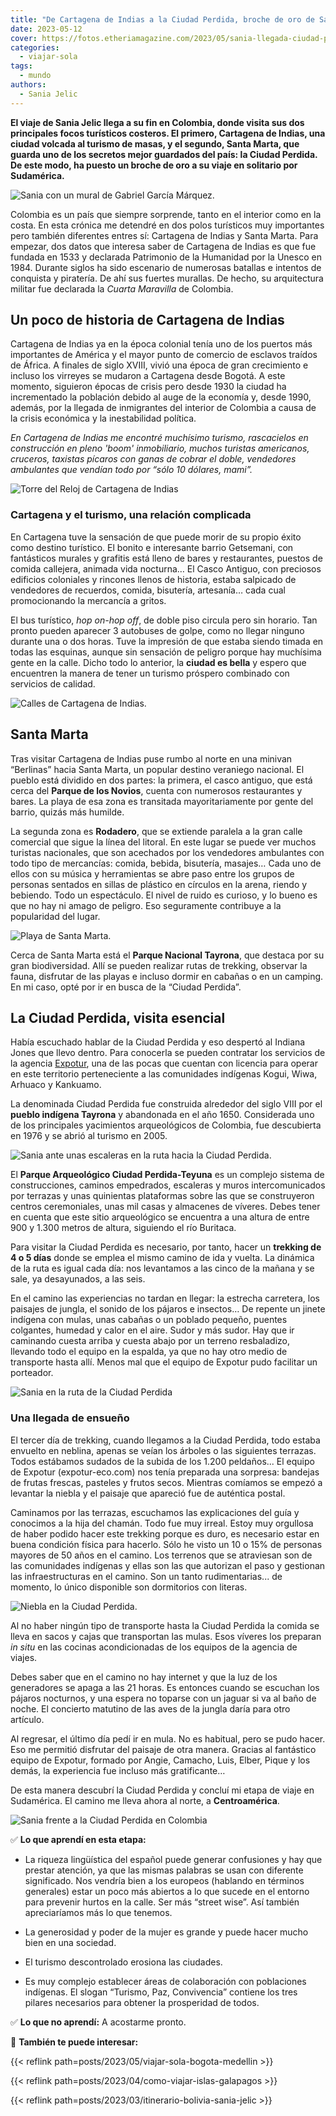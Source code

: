 ```yaml
---
title: "De Cartagena de Indias a la Ciudad Perdida, broche de oro de Sania"
date: 2023-05-12
cover: https://fotos.etheriamagazine.com/2023/05/sania-llegada-ciudad-perdida.jpg
categories: 
  - viajar-sola
tags: 
  - mundo
authors: 
  - Sania Jelic
---
```


**El viaje de Sania Jelic llega a su fin en Colombia, donde visita sus dos principales 
focos turísticos costeros. El primero, Cartagena de Indias, una ciudad volcada al 
turismo de masas, y el segundo, Santa Marta, que guarda uno de los secretos mejor 
guardados del país: la Ciudad Perdida. De este modo, ha puesto un broche de oro a su 
viaje en solitario por Sudamérica.** 

![Sania con un mural de Gabriel García Márquez.](https://fotos.etheriamagazine.com/2023/05/sania-cartagena-mural-garcia-marquez.jpg "Sania con un mural de Gabriel García Márquez en Cartagena de Indias. © SJ")

Colombia es un país que siempre sorprende, tanto en el interior como en la costa. En 
esta crónica me detendré en dos polos turísticos muy importantes pero también diferentes 
entres sí: Cartagena de Indias y Santa Marta. Para empezar, dos datos que interesa saber 
de Cartagena de Indias es que fue fundada en 1533 y declarada Patrimonio de la Humanidad 
por la Unesco en 1984. Durante siglos ha sido escenario de numerosas batallas e intentos 
de conquista y piratería. De ahí sus fuertes murallas. De hecho, su arquitectura militar 
fue declarada la _Cuarta Maravilla_ de Colombia. 

## Un poco de historia de Cartagena de Indias

Cartagena de Indias ya en la época colonial tenía uno de los puertos más importantes de 
América y el mayor punto de comercio de esclavos traídos de África. A finales de siglo 
XVIII, vivió una época de gran crecimiento e incluso los virreyes se mudaron a Cartagena 
desde Bogotá. A este momento, siguieron épocas de crisis pero desde 1930 la ciudad ha 
incrementado la población debido al auge de la economía y, desde 1990, además, por la 
llegada de inmigrantes del interior de Colombia a causa de la crisis económica y la 
inestabilidad política. 

_En Cartagena de Indias me encontré muchísimo turismo, rascacielos en construcción en 
pleno 'boom' inmobiliario, muchos turistas americanos, cruceros, taxistas pícaros con 
ganas de cobrar el doble, vendedores ambulantes que vendían todo por “sólo 10 dólares, 
mami”._ 

![Torre del Reloj de Cartagena de Indias](https://fotos.etheriamagazine.com/2023/05/sania-cartagena-torre-reloj.jpg "Torre del Reloj de Cartagena de Indias. © SJ.")

### Cartagena y el turismo, una relación complicada

En Cartagena tuve la sensación de que puede morir de su propio éxito como destino 
turístico. El bonito e interesante barrio Getsemani, con fantásticos murales y grafitis 
está lleno de bares y restaurantes, puestos de comida callejera, animada vida nocturna… 
El Casco Antiguo, con preciosos edificios coloniales y rincones llenos de historia, 
estaba salpicado de vendedores de recuerdos, comida, bisutería, artesanía… cada cual 
promocionando la mercancía a gritos. 

El bus turístico, _hop on-hop off_, de doble piso circula pero sin horario. Tan pronto 
pueden aparecer 3 autobuses de golpe, como no llegar ninguno durante una o dos horas. 
Tuve la impresión de que estaba siendo timada en todas las esquinas, aunque sin 
sensación de peligro porque hay muchísima gente en la calle. Dicho todo lo anterior, la 
**ciudad es bella** y espero que encuentren la manera de tener un turismo próspero 
combinado con servicios de calidad. 

![Calles de Cartagena de Indias.](https://fotos.etheriamagazine.com/2023/05/sania-cartagena-calles.jpg "Calles de Cartagena de Indias. © SJ")

## Santa Marta

Tras visitar Cartagena de Indias puse rumbo al norte en una minivan “Berlinas” hacia 
Santa Marta, un popular destino veraniego nacional. El pueblo está dividido en dos 
partes: la primera, el casco antiguo, que está cerca del **Parque de los Novios**, 
cuenta con numerosos restaurantes y bares. La playa de esa zona es transitada 
mayoritariamente por gente del barrio, quizás más humilde. 

La segunda zona es **Rodadero**, que se extiende paralela a la gran calle comercial que 
sigue la línea del litoral. En este lugar se puede ver muchos turistas nacionales, que 
son acechados por los vendedores ambulantes con todo tipo de mercancías: comida, bebida, 
bisutería, masajes… Cada uno de ellos con su música y herramientas se abre paso entre 
los grupos de personas sentados en sillas de plástico en círculos en la arena, riendo y 
bebiendo. Todo un espectáculo. El nivel de ruido es curioso, y lo bueno es que no hay ni 
amago de peligro. Eso seguramente contribuye a la popularidad del lugar. 

![Playa de Santa Marta.](https://fotos.etheriamagazine.com/2023/05/sania-santa-marta.jpg "Playa de Santa Marta. © SJ")

Cerca de Santa Marta está el **Parque Nacional Tayrona**, que destaca por su gran 
biodiversidad. Allí se pueden realizar rutas de trekking, observar la fauna, disfrutar 
de las playas e incluso dormir en cabañas o en un camping. En mi caso, opté por ir en 
busca de la “Ciudad Perdida”. 

## La Ciudad Perdida, visita esencial

Había escuchado hablar de la Ciudad Perdida y eso despertó al Indiana Jones que llevo 
dentro. Para conocerla se pueden contratar los servicios de la agencia 
[Expotur](https://expotur-eco.com), una de las pocas que cuentan con licencia para 
operar en este territorio perteneciente a las comunidades indígenas Kogui, Wiwa, Arhuaco 
y Kankuamo. 

La denominada Ciudad Perdida fue construida alrededor del siglo VIII por el **pueblo 
indígena Tayrona** y abandonada en el año 1650. Considerada uno de los principales 
yacimientos arqueológicos de Colombia, fue descubierta en 1976 y se abrió al turismo en 
2005. 

![Sania ante unas escaleras en la ruta hacia la Ciudad Perdida.](https://fotos.etheriamagazine.com/2023/05/sania-ciudad-perdida-escaleras.jpg "Sania ante unas escaleras en la ruta hacia la Ciudad Perdida. © Sania Jelic.")

El **Parque Arqueológico Ciudad Perdida-Teyuna** es un complejo sistema de 
construcciones, caminos empedrados, escaleras y muros intercomunicados por terrazas y 
unas quinientas plataformas sobre las que se construyeron centros ceremoniales, unas mil 
casas y almacenes de víveres. Debes tener en cuenta que este sitio arqueológico se 
encuentra a una altura de entre 900 y 1.300 metros de altura, siguiendo el río Buritaca. 

Para visitar la Ciudad Perdida es necesario, por tanto, hacer un **trekking de 4 o 5 
días** donde se emplea el mismo camino de ida y vuelta. La dinámica de la ruta es igual 
cada día: nos levantamos a las cinco de la mañana y se sale, ya desayunados, a las seis. 

En el camino las experiencias no tardan en llegar: la estrecha carretera, los paisajes 
de jungla, el sonido de los pájaros e insectos… De repente un jinete indígena con mulas, 
unas cabañas o un poblado pequeño, puentes colgantes, humedad y calor en el aire. Sudor 
y más sudor. Hay que ir caminando cuesta arriba y cuesta abajo por un terreno 
resbaladizo, llevando todo el equipo en la espalda, ya que no hay otro medio de 
transporte hasta allí. Menos mal que el equipo de Expotur pudo facilitar un porteador. 

![Sania en la ruta de la Ciudad Perdida](https://fotos.etheriamagazine.com/2023/05/sania-ciudad-perdida-pueblo.jpg "Sania camino de la Ciudad Perdida. © Sania Jelic.")

### Una llegada de ensueño

El tercer día de trekking, cuando llegamos a la Ciudad Perdida, todo estaba envuelto en 
neblina, apenas se veían los árboles o las siguientes terrazas. Todos estábamos sudados 
de la subida de los 1.200 peldaños... El equipo de Expotur (expotur-eco.com) nos tenía 
preparada una sorpresa: bandejas de frutas frescas, pasteles y frutos secos. Mientras 
comíamos se empezó a levantar la niebla y el paisaje que apareció fue de auténtica 
postal. 

Caminamos por las terrazas, escuchamos las explicaciones del guía y conocimos a la hija 
del chamán. Todo fue muy irreal. Estoy muy orgullosa de haber podido hacer este trekking 
porque es duro, es necesario estar en buena condición física para hacerlo. Sólo he visto 
un 10 o 15% de personas mayores de 50 años en el camino. Los terrenos que se atraviesan 
son de las comunidades indígenas y ellas son las que autorizan el paso y gestionan las 
infraestructuras en el camino. Son un tanto rudimentarias... de momento, lo único 
disponible son dormitorios con literas. 

![Niebla en la Ciudad Perdida.](https://fotos.etheriamagazine.com/2023/05/sania-ciudad-perdida-niebla.jpg "Niebla en la Ciudad Perdida. © SJ.")

Al no haber ningún tipo de transporte hasta la Ciudad Perdida la comida se lleva en 
sacos y cajas que transportan las mulas. Esos víveres los preparan _in situ_ en las 
cocinas acondicionadas de los equipos de la agencia de viajes. 

Debes saber que en el camino no hay internet y que la luz de los generadores se apaga a 
las 21 horas. Es entonces cuando se escuchan los pájaros nocturnos, y una espera no 
toparse con un jaguar si va al baño de noche. El concierto matutino de las aves de la 
jungla daría para otro artículo. 

Al regresar, el último día pedí ir en mula. No es habitual, pero se pudo hacer. Eso me 
permitió disfrutar del paisaje de otra manera. Gracias al fantástico equipo de Expotur, 
formado por Angie, Camacho, Luis, Elber, Pique y los demás, la experiencia fue incluso 
más gratificante… 

De esta manera descubrí la Ciudad Perdida y concluí mi etapa de viaje en Sudamérica. El 
camino me lleva ahora al norte, a **Centroamérica**. 

![Sania frente a la Ciudad Perdida en Colombia](https://fotos.etheriamagazine.com/2023/05/sania-ciudad-perdida-camiseta.jpg "Después de un duro camino Sania por fin encontró la Ciudad Perdida. © SJ.")

✅ **Lo que aprendí en esta etapa:** 

- La riqueza lingüística del español puede generar confusiones y hay que prestar 
atención, ya que las mismas palabras se usan con diferente significado. Nos vendría bien 
a los europeos (hablando en términos generales) estar un poco más abiertos a lo que 
sucede en el entorno para prevenir hurtos en la calle. Ser más “street wise”. Así 
también apreciaríamos más lo que tenemos. 

- La generosidad y poder de la mujer es grande y puede hacer mucho bien en una sociedad. 
- El turismo descontrolado erosiona las ciudades. 

- Es muy complejo establecer áreas de colaboración con poblaciones indígenas. El slogan 
“Turismo, Paz, Convivencia” contiene los tres pilares necesarios para obtener la 
prosperidad de todos. 

✅ **Lo que no aprendí:** A acostarme pronto. 

📌 **También te puede interesar:** 

{{< reflink path=posts/2023/05/viajar-sola-bogota-medellin >}} 

{{< reflink path=posts/2023/04/como-viajar-islas-galapagos >}} 

{{< reflink path=posts/2023/03/itinerario-bolivia-sania-jelic >}}
